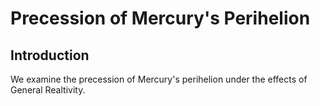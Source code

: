 # Precession of Mercury's Perihelion

## Introduction
We examine the precession of Mercury's perihelion under the effects of General Realtivity. 
